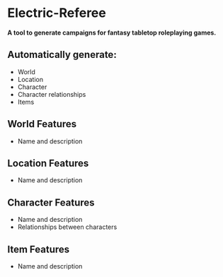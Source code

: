 # Electric-Referee
**A tool to generate campaigns for fantasy tabletop roleplaying games.**

## Automatically generate:
- World
- Location
- Character
- Character relationships
- Items

## World Features
- Name and description
## Location Features
- Name and description
## Character Features
- Name and description
- Relationships between characters
## Item Features
- Name and description
